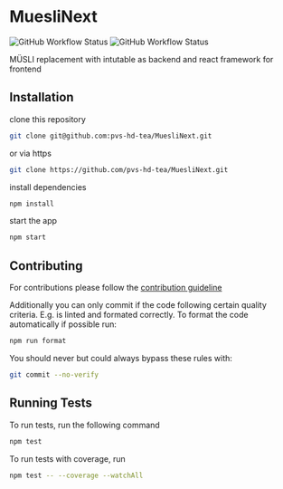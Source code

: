 # MuesliNext

![GitHub Workflow Status](https://img.shields.io/github/workflow/status/pvs-hd-tea/MuesliNext/Build?style=flat)
![GitHub Workflow Status](https://img.shields.io/github/workflow/status/pvs-hd-tea/MuesliNext/Test?label=test&style=flat)

MÜSLI replacement with intutable as backend and react framework for frontend

## Installation

clone this repository

```bash
git clone git@github.com:pvs-hd-tea/MuesliNext.git
```

or via https

```bash
git clone https://github.com/pvs-hd-tea/MuesliNext.git
```

install dependencies

```bash
npm install
```

start the app

```bash
npm start
```

## Contributing

For contributions please follow the [contribution guideline](https://gist.github.com/buddiman/628d55d0b08ff0672af5f4c156afeb08)

Additionally you can only commit if the code following certain quality criteria.
E.g. is linted and formated correctly. To format the code automatically if possible run:

```bash
npm run format
```

You should never but could always bypass these rules with:

```bash
git commit --no-verify
```

## Running Tests

To run tests, run the following command

```bash
npm test
```

To run tests with coverage, run

```bash
npm test -- --coverage --watchAll
```
